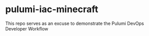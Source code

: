 # pulumi-iac-minecraft
This repo serves as an excuse to demonstrate the Pulumi DevOps Developer Workflow
